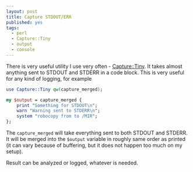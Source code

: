 ```yaml
---
layout: post
title: Capture STDOUT/ERR
published: yes
tags:
  - perl
  - Capture::Tiny
  - output
  - console
---
```

There is very useful utility I use very often - [Capture::Tiny][1]. It takes almost anything sent to STDOUT and STDERR in a code block. This is very useful for any kind of logging, for example

```perl
use Capture::Tiny qw(capture_merged);

my $output = capture_merged { 
    print "Something for STDOUT\n";
    warn "Warning sent to STDERR\n";
    system "robocopy from to /MIR";
};
```

The `capture_merged` will take everything sent to both STDOUT and STDERR. It will be merged into the `$output` variable in roughly same order as printed (it can vary because of buffering, but it does not happen too much on my setup).

Result can be analyzed or logged, whatever is needed.

[1]: https://metacpan.org/pod/Capture::Tiny